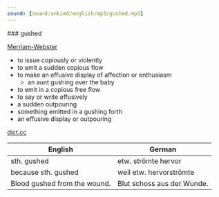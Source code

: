 ```yaml
---
sound: [sound:ankimd/english/mp3/gushed.mp3]
---
```


\### gushed

[Merriam-Webster](https://www.merriam-webster.com/dictionary/gushed)

- to issue copiously or violently
- to emit a sudden copious flow
- to make an effusive display of affection or enthusiasm
    - an aunt gushing over the baby
- to emit in a copious free flow
- to say or write effusively
- a sudden outpouring
- something emitted in a gushing forth
- an effusive display or outpouring

[dict.cc](https://www.dict.cc/gushed)

| English        | German       |
| -------------- | ------------ |
| sth. gushed | etw. strömte hervor |
| because sth. gushed | weil etw. hervorströmte |
| Blood gushed from the wound. | Blut schoss aus der Wunde. |

